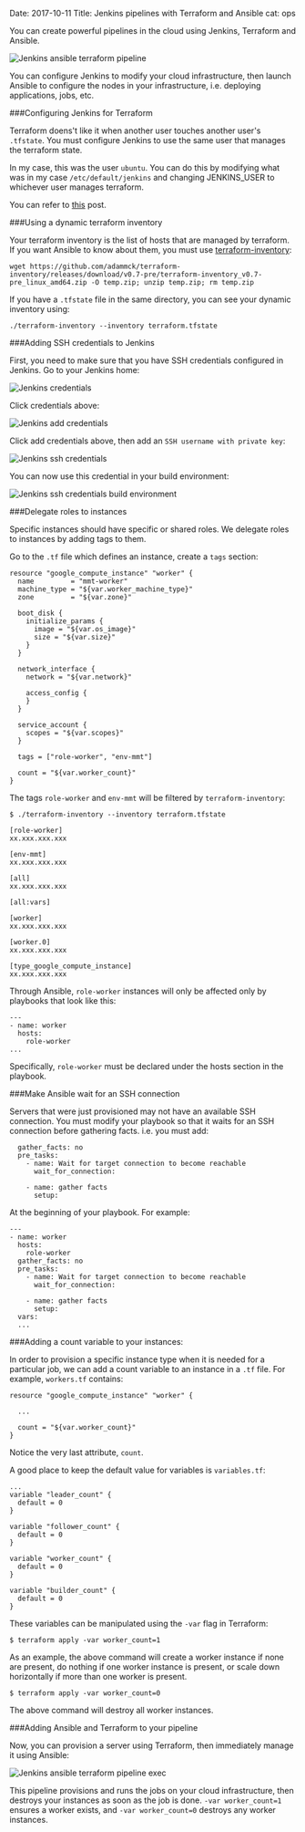 Date: 2017-10-11
Title: Jenkins pipelines with Terraform and Ansible
cat: ops

You can create powerful pipelines in the cloud using Jenkins, Terraform and Ansible.

![Jenkins ansible terraform pipeline](https://raw.githubusercontent.com/yonkornilov/mmt-autoscale-client/master/pipeline.png)

You can configure Jenkins to modify your cloud infrastructure, then launch Ansible to configure the nodes in your infrastructure, i.e. deploying applications, jobs, etc.

###Configuring Jenkins for Terraform

Terraform doens't like it when another user touches another user's `.tfstate`. You must configure Jenkins to use the same user that manages the terraform state.

In my case, this was the user `ubuntu`. You can do this by modifying what was in my case `/etc/default/jenkins` and changing JENKINS_USER to whichever user manages terraform.

You can refer to [this](http://blog.manula.org/2013/03/running-jenkins-under-different-user-in.html) post.

###Using a dynamic terraform inventory

Your terraform inventory is the list of hosts that are managed by terraform. If you want Ansible to know about them, you must use [terraform-inventory](https://github.com/adammck/terraform-inventory):

```
wget https://github.com/adammck/terraform-inventory/releases/download/v0.7-pre/terraform-inventory_v0.7-pre_linux_amd64.zip -O temp.zip; unzip temp.zip; rm temp.zip
```

If you have a `.tfstate` file in the same directory, you can see your dynamic inventory using:

```
./terraform-inventory --inventory terraform.tfstate
```

###Adding SSH credentials to Jenkins

First, you need to make sure that you have SSH credentials configured in Jenkins. Go to your Jenkins home:

![Jenkins credentials](/images/creds.png)

Click credentials above:

![Jenkins add credentials](/images/globalcreds.png)

Click add credentials above, then add an `SSH username with private key`:

![Jenkins ssh credentials](/images/sshcreds.png)

You can now use this credential in your build environment:

![Jenkins ssh credentials build environment](/images/buildenv.png)

###Delegate roles to instances

Specific instances should have specific or shared roles. We delegate roles to instances by adding tags to them.

Go to the `.tf` file which defines an instance, create a `tags` section:

```
resource "google_compute_instance" "worker" {
  name         = "mmt-worker"
  machine_type = "${var.worker_machine_type}"
  zone         = "${var.zone}"

  boot_disk {
    initialize_params {
      image = "${var.os_image}"
      size = "${var.size}"
    }
  }

  network_interface {
    network = "${var.network}"

    access_config {
    }
  }

  service_account {
    scopes = "${var.scopes}"
  }

  tags = ["role-worker", "env-mmt"]

  count = "${var.worker_count}"
}
```

The tags `role-worker` and `env-mmt` will be filtered by `terraform-inventory`:

```
$ ./terraform-inventory --inventory terraform.tfstate

[role-worker]
xx.xxx.xxx.xxx

[env-mmt]
xx.xxx.xxx.xxx

[all]
xx.xxx.xxx.xxx

[all:vars]

[worker]
xx.xxx.xxx.xxx

[worker.0]
xx.xxx.xxx.xxx

[type_google_compute_instance]
xx.xxx.xxx.xxx
```

Through Ansible, `role-worker` instances will only be affected only by playbooks that look like this:

```
---
- name: worker
  hosts:
    role-worker 
...
```

Specifically, `role-worker` must be declared under the hosts section in the playbook.

###Make Ansible wait for an SSH connection

Servers that were just provisioned may not have an available SSH connection. You must modify your playbook so that it waits for an SSH connection before gathering facts. i.e. you must add:

```
  gather_facts: no
  pre_tasks:
    - name: Wait for target connection to become reachable
      wait_for_connection:

    - name: gather facts
      setup: 
```

At the beginning of your playbook. For example:

```
---
- name: worker
  hosts:
    role-worker 
  gather_facts: no
  pre_tasks:
    - name: Wait for target connection to become reachable
      wait_for_connection:

    - name: gather facts
      setup: 
  vars:
  ...
```

###Adding a count variable to your instances:

In order to provision a specific instance type when it is needed for a particular job, we can add a count variable to an instance in a `.tf` file. For example, `workers.tf` contains:

```
resource "google_compute_instance" "worker" {
  
  ...

  count = "${var.worker_count}"
}
```

Notice the very last attribute, `count`.

A good place to keep the default value for variables is `variables.tf`:

```
...
variable "leader_count" {
  default = 0
}

variable "follower_count" {
  default = 0
}

variable "worker_count" {
  default = 0
}

variable "builder_count" {
  default = 0
}

```

These variables can be manipulated using the `-var` flag in Terraform:

```
$ terraform apply -var worker_count=1
```

As an example, the above command will create a worker instance if none are present, do nothing if one worker instance is present, or scale down horizontally if more than one worker is present.

```
$ terraform apply -var worker_count=0
```

The above command will destroy all worker instances.

###Adding Ansible and Terraform to your pipeline

Now, you can provision a server using Terraform, then immediately manage it using Ansible:

![Jenkins ansible terraform pipeline exec](/images/exec.png)

This pipeline provisions and runs the jobs on your cloud infrastructure, then destroys your instances as soon as the job is done. `-var worker_count=1` ensures a worker exists, and `-var worker_count=0` destroys any worker instances.
